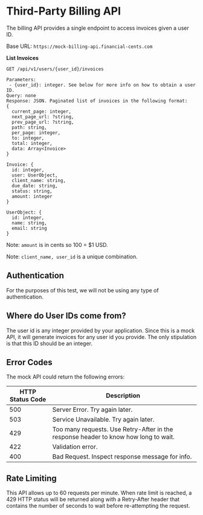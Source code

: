 # Third-Party Billing API

The billing API provides a single endpoint to access invoices given a user ID.

Base URL: `https://mock-billing-api.financial-cents.com`

**List Invoices**
```shell
GET /api/v1/users/{user_id}/invoices

Parameters: 
 - {user_id}: integer. See below for more info on how to obtain a user ID.
Query: none
Response: JSON. Paginated list of invoices in the following format:
{
  current_page: integer,
  next_page_url: ?string,
  prev_page_url: ?string,
  path: string,
  per_page: integer,
  to: integer,
  total: integer,
  data: Array<Invoice>
}

Invoice: {
  id: integer,
  user: UserObject,
  client_name: string,
  due_date: string,
  status: string,
  amount: integer
}

UserObject: {
  id: integer,
  name: string,
  email: string
}
```
Note: `amount` is in cents so 100 = $1 USD.

Note: `client_name, user_id` is a unique combination.

## Authentication
For the purposes of this test, we will not be using any type of authentication.

## Where do User IDs come from?
The user id is any integer provided by your application. Since this is a mock API, it will generate invoices for any
user id you provide. The only stipulation is that this ID should be an integer.

## Error Codes
The mock API could return the following errors:

| HTTP Status Code | Description                                                                          |
|------------------|--------------------------------------------------------------------------------------|
| 500              | Server Error. Try again later.                                                       |
| 503              | Service Unavailable. Try again later.                                                |
| 429              | Too many requests. Use Retry-After in the response header to know how long to wait.  |
| 422              | Validation error.                                                                    |
| 400              | Bad Request. Inspect response message for info.                                      |

## Rate Limiting
This API allows up to 60 requests per minute. When rate limit is reached, a 429 HTTP status will be returned along
with a Retry-After header that contains the number of seconds to wait before re-attempting the request.

